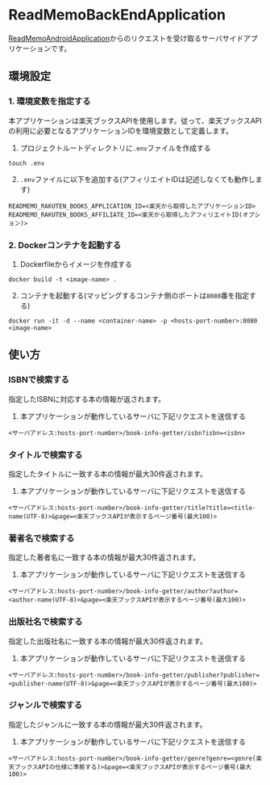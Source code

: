# ReadMemoBackEndApplication
[ReadMemoAndroidApplication](https://github.com/Yoshi0207/ReadMemoAndroidApplication)からのリクエストを受け取るサーバサイドアプリケーションです。

## 環境設定
### 1. 環境変数を指定する
本アプリケーションは楽天ブックスAPIを使用します。従って、楽天プックスAPIの利用に必要となるアプリケーションIDを環境変数として定義します。
1. プロジェクトルートディレクトリに`.env`ファイルを作成する
```
touch .env
```

2. `.env`ファイルに以下を追加する(アフィリエイトIDは記述しなくても動作します)
```
READMEMO_RAKUTEN_BOOKS_APPLICATION_ID=<楽天から取得したアプリケーションID>
READMEMO_RAKUTEN_BOOKS_AFFILIATE_ID=<楽天から取得したアフィリエイトID(オプション)>
```

### 2. Dockerコンテナを起動する
1. Dockerfileからイメージを作成する
```
docker build -t <image-name> .
```

2. コンテナを起動する(マッピングするコンテナ側のポートは`8080`番を指定する)
```
docker run -it -d --name <container-name> -p <hosts-port-number>:8080 <image-name>
``` 

## 使い方
### ISBNで検索する
指定したISBNに対応する本の情報が返されます。

1. 本アプリケーションが動作しているサーバに下記リクエストを送信する
```
<サーバアドレス:hosts-port-number>/book-info-getter/isbn?isbn=<isbn>
```

### タイトルで検索する
指定したタイトルに一致する本の情報が最大30件返されます。

1. 本アプリケーションが動作しているサーバに下記リクエストを送信する
```
<サーバアドレス:hosts-port-number>/book-info-getter/title?title=<title-name(UTF-8)>&page=<楽天ブックスAPIが表示するページ番号(最大100)>
```

### 著者名で検索する
指定した著者名に一致する本の情報が最大30件返されます。

1. 本アプリケーションが動作しているサーバに下記リクエストを送信する
```
<サーバアドレス:hosts-port-number>/book-info-getter/author?author=<author-name(UTF-8)>&page=<楽天ブックスAPIが表示するページ番号(最大100)>
```

### 出版社名で検索する
指定した出版社名に一致する本の情報が最大30件返されます。

1. 本アプリケーションが動作しているサーバに下記リクエストを送信する
```
<サーバアドレス:hosts-port-number>/book-info-getter/publisher?publisher=<publisher-name(UTF-8)>&page=<楽天ブックスAPIが表示するページ番号(最大100)>
```

### ジャンルで検索する
指定したジャンルに一致する本の情報が最大30件返されます。

1. 本アプリケーションが動作しているサーバに下記リクエストを送信する
```
<サーバアドレス:hosts-port-number>/book-info-getter/genre?genre=<genre(楽天ブックスAPIの仕様に準拠する)>&page=<楽天ブックスAPIが表示するページ番号(最大100)>
```